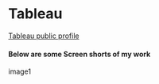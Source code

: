 # Tableau
<a href="https://public.tableau.com/app/profile/sutariya.kishankumar">Tableau public profile <a>
#### Below are some Screen shorts of my work
  
  <a img='https://drive.google.com/file/d/1Z6xtB_-Z-fuTAzBDCf7urk-z2A34Cp61/view?usp=sharing'>image1<a>
  
